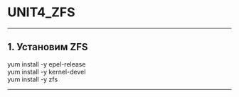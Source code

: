 # UNIT4_ZFS
---

## 1. Установим ZFS 

yum install -y epel-release\
yum install -y kernel-devel\
yum install -y zfs



***
